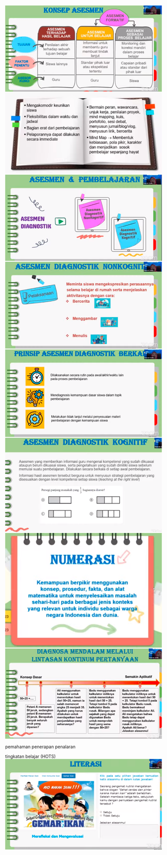 ![16d79c2ff5400a7fffd4e414072ff3f2.png](../../../../_resources/16d79c2ff5400a7fffd4e414072ff3f2.png)
![16ca4e209bffd088e63f85ff951a5ad6.png](../../../../_resources/16ca4e209bffd088e63f85ff951a5ad6.png)
![eb561003934851f413948bfec1e6b0bd.png](../../../../_resources/eb561003934851f413948bfec1e6b0bd.png)
![7a44c0f69a94a162c981bde8fc99d39a.png](../../../../_resources/7a44c0f69a94a162c981bde8fc99d39a.png)
![4a65cd391a2708556f1df04345e9c0b5.png](../../../../_resources/4a65cd391a2708556f1df04345e9c0b5.png)
![6e8f84619c600b1a66fedc715c5d7f4b.png](../../../../_resources/6e8f84619c600b1a66fedc715c5d7f4b.png)
![ccb12d4dfdd5fdd51c71f2a0b61259dc.png](../../../../_resources/ccb12d4dfdd5fdd51c71f2a0b61259dc.png)
![737f7b200d8e18988e756cb7ad112ca5.png](../../../../_resources/737f7b200d8e18988e756cb7ad112ca5.png)

pemahaman
penerapan
penalaran

tingkatan belajar (HOTS)
![2d29f26356f44bab7d9e52d51a002577.png](../../../../_resources/2d29f26356f44bab7d9e52d51a002577.png)